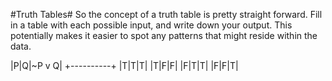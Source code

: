 #Truth Tables#
So the concept of a truth table is pretty straight forward. 
Fill in a table with each possible input, and write down your
output. This potentially makes it easier to spot any patterns
that might reside within the data.

|P|Q|~P v Q|
+----------+
|T|T|T|
|T|F|F|
|F|T|T|
|F|F|T|

